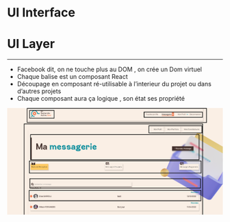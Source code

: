 # UI Interface

# UI Layer

---

- Facebook dit, on ne touche plus au DOM , on crée un Dom virtuel
- Chaque balise est un composant React
- Découpage en composant ré-utilisable à l’interieur du projet ou dans d’autres projets
- Chaque composant aura ça logique , son état ses propriété

![spa.PNG](illu/spa.png)
